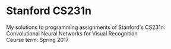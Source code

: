 # Stanford CS231n
My solutions to programming assignments of Stanford's CS231n: Convolutional Neural Networks for Visual Recognition<br>
Course term: Spring 2017
